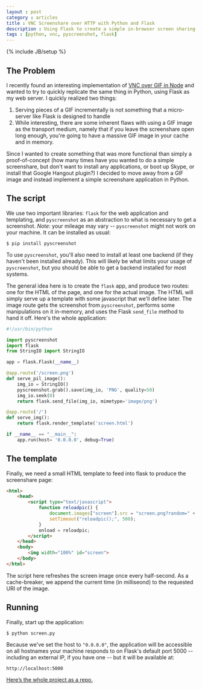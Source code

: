 ```yaml
---
layout : post
category : articles
title : VNC Screenshare over HTTP with Python and Flask
description : Using Flask to create a simple in-browser screen sharing app.
tags : [python, vnc, pyscreenshot, flask]
---
```

{% include JB/setup %}

## The Problem
I recently found an interesting implementation of [VNC over GIF in
Node](https://github.com/sidorares/vnc-over-gif) and wanted to try to quickly
replicate the same thing in Python, using Flask as my web server. I quickly
realized two things:

1. Serving pieces of a GIF incrementally is not something that a micro-server
   like Flask is designed to handle
2. While interesting, there are some inherent flaws with using a GIF image as
   the transport medium, namely that if you leave the screenshare open long
   enough, you're going to have a massive GIF image in your cache and in
   memory.

Since I wanted to create something that was more functional than simply a
proof-of-concept (how many times have you wanted to do a simple screenshare,
but don't want to install any applications, or boot up Skype, or install that
Google Hangout plugin?) I decided to move away from a GIF image and instead
implement a simple screenshare application in Python.

## The script
We use two important libraries: `flask` for the web application and templating,
and `pyscreenshot` as an abstraction to what is necessary to get a screenshot.
*Note*: your mileage may vary -- `pyscreenshot` might not work on your machine.
It can be installed as usual:

```
$ pip install pyscreenshot
```

To use `pyscreenshot`, you'll also need to install at least one backend (if
they haven't been installed already). This will likely be what limits your
usage of `pyscreenshot`, but you should be able to get a backend installed for
most systems.

The general idea here is to create the `flask` app, and produce two routes: one
for the HTML of the page, and one for the actual image. The HTML will simply
serve up a template with some javascript that we'll define later. The image
route gets the screenshot from `pyscreenshot`, performs some manipulations on
it in-memory, and uses the Flask `send_file` method to hand it off. Here's the
whole application:

```python
#!/usr/bin/python

import pyscreenshot
import flask
from StringIO import StringIO

app = flask.Flask(__name__)

@app.route('/screen.png')
def serve_pil_image():
    img_io = StringIO()
    pyscreenshot.grab().save(img_io, 'PNG', quality=50)
    img_io.seek(0)
    return flask.send_file(img_io, mimetype='image/png')

@app.route('/')
def serve_img():
    return flask.render_template('screen.html')

if __name__ == "__main__":
    app.run(host= '0.0.0.0', debug=True)
```

## The template
Finally, we need a small HTML template to feed into flask to produce the
screenshare page:

```html
<html>
    <head>
        <script type="text/javascript">
            function reloadpic() {
                document.images["screen"].src = "screen.png?random=" + new Date().getTime();
                setTimeout("reloadpic();", 500);
            }
            onload = reloadpic;
        </script>
    </head>
    <body>
        <img width="100%" id="screen">
    </body>
</html>
```

The script here refreshes the screen image once every half-second. As a
cache-breaker, we append the current time (in milliseond) to the requested URI
of the image.

## Running
Finally, start up the application:

```
$ python screen.py
```

Because we've set the host to `"0.0.0.0"`, the application will be accessible
on all hostnames your machine responds to on Flask's default port 5000 --
including an external IP, if you have one -- but it will be available at:

```
http://localhost:5000
```

[Here’s the whole project as a repo.](https://github.com/di/screenshare)
